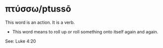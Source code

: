 # πτύσσω/ptussō
This word is an action. It is a verb.
* This word means to roll up or roll something onto itself again and again.

See: Luke 4:20
